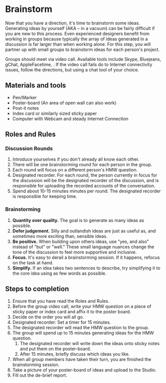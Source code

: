 # Brainstorm

Now that you have a direction, it's time to brainstorm some ideas. Generating ideas by yourself \(AKA – in a vacuum\) can be fairly difficult if you are new to this process. Even experienced designers benefit from working in groups because typically the array of ideas generated in a discussion is far larger than when working alone. For this step, you will partner up with small groups to brainstorm ideas for each person's project.

Groups should meet via video call. Available tools include Skype, Bluejeans, gChat, AppleFacetime, . If the video call fails do to Internet connectivity issues, follow the directions, but using a chat tool of your choice.

## Materials and tools

* Pen/Marker
* Poster-board \(An area of open wall can also work\)
* Post-it notes
* Index card or similarly sized sticky paper
* Computer with Webcam and steady Internet Connection

## **Roles and Rules**

### Discussion Rounds

1. Introduce yourselves if you don't already all know each other.
2. There will be one brainstorming round for each person in the group.
3. Each round will focus on a different person's HMW question.
4. Designated recorder. For each round, the person currently in focus for the discussion will be the designated recorder of the discussion, and is responsible for uploading the recorded accounts of the conversation.
5. Spend about 10-15 minutes minutes per round. The designated recorder is responsible for keeping time.

### Brainstorming

1. **Quantity over quality.** The goal is to generate as many ideas as possible.
2. **Defer judgement.** Silly and outlandish ideas are just as useful as, and sometimes more exciting than, sensible ideas.
3. **Be positive.** When building upon others ideas, use "yes, and also" instead of "but" or "well." These small language nuances change the tone of the discussion to feel more supportive and inclusive.
4. **Focus.** It's easy to derail a brainstorming session. If it happens, refocus on the task at hand.
5. **Simplify.** If an idea takes two sentences to describe, try simplifying it to the core idea using as few words as possible.

## Steps to completion

1. Ensure that you have read the Roles and Rules.
2. Before the group video call, write your HMW question on a piece of sticky paper or index card and affix it to the poster board.
3. Decide on the order you will all go. 
4. Designated recorder: Set a timer for 15 minutes. 
5. The designated recorder will read the HMW question to the group.
6. The group will spend up to 15 minutes generating ideas for the HMW question.
   1. The designated recorder will write down the ideas onto sticky notes and put them on the poster-board.
   2. After 15 minutes, briefly discuss which ideas you like.
7. When all group members have taken their turn, you are finished the brainstorming session.
8. Take a picture of your poster-board of ideas and upload to the Studio.
9. Fill out the de-brief report.



